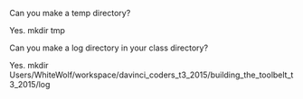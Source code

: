 Can you make a temp directory?

Yes.  mkdir tmp


Can you make a log directory in your class directory?

Yes. mkdir Users/WhiteWolf/workspace/davinci_coders_t3_2015/building_the_toolbelt_t3_2015/log

